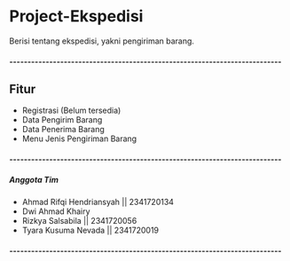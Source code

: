 # Project-Ekspedisi
Berisi tentang ekspedisi, yakni pengiriman barang.
#### ---------------------------------------------------------------------------
## Fitur
- Registrasi (Belum tersedia)
- Data Pengirim Barang
- Data Penerima Barang
- Menu Jenis Pengiriman Barang
#### ---------------------------------------------------------------------------
##### Anggota Tim
- Ahmad Rifqi Hendriansyah  || 2341720134
- Dwi Ahmad Khairy
- Rizkya Salsabila  || 2341720056
- Tyara Kusuma Nevada       || 2341720019
 #### ---------------------------------------------------------------------------

